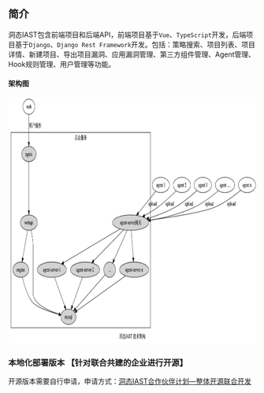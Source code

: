 ## 简介
洞态IAST包含前端项目和后端API，前端项目基于`Vue`、`TypeScript`开发，后端项目基于`Django`、`Django Rest Framework`开发。包括：策略搜索、项目列表、项目详情、新建项目、导出项目漏洞、应用漏洞管理、第三方组件管理、Agent管理、Hook规则管理、用户管理等功能。

#### 架构图
<img src="../../doc/assets/deploy/framework.png" style="width: 850px;height: 500px;">

### 本地化部署版本 【针对联合共建的企业进行开源】
开源版本需要自行申请，申请方式：[洞态IAST合作伙伴计划—整体开源联合开发](https://jinshuju.net/f/PKPl99)

